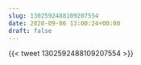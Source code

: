 ```yaml
---
slug: 1302592488109207554
date: 2020-09-06 13:00:24+00:00
draft: false
---
```


{{< tweet 1302592488109207554 >}}
